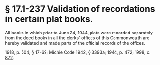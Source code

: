# § 17.1-237 Validation of recordations in certain plat books.

<p>All books in which prior to June 24, 1944, plats were recorded separately from the deed books in all the clerks' offices of this Commonwealth are hereby validated and made parts of the official records of the offices.</p><p>1918, p. 504, § 17-69; Michie Code 1942, § 3393a; 1944, p. 472; 1998, c. <a href='http://lis.virginia.gov/cgi-bin/legp604.exe?981+ful+CHAP0872'>872</a>.</p>
